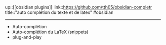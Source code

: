 up::[[obsidian plugins]]
link::https://github.com/tth05/obsidian-completr
title::"auto complétion du texte et de latex"
#obsidian 

----
 - Auto-complétion
 - Auto-complétion du LaTeX (snippets)
 - plug-and-play